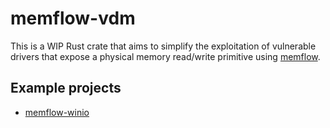 # memflow-vdm

This is a WIP Rust crate that aims to simplify the exploitation of vulnerable drivers that expose a physical memory read/write primitive using [memflow](https://github.com/memflow/memflow).

## Example projects
* [memflow-winio](https://github.com/a2x/memflow-winio)